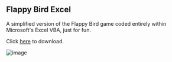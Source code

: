 ## Flappy Bird Excel
A simplified version of the Flappy Bird game coded entirely within Microsoft's Excel VBA, just for fun.

Click [here](https://github.com/lucas-marianno/flappybird_excel/releases/download/v1.0.0/flappybird.xlsm) to download.

![image](https://github.com/lucas-marianno/flappybird_excel/assets/120429072/90c21da3-692c-418a-babd-39e9b8cbacf6)
